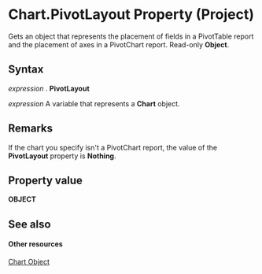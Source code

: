 
# Chart.PivotLayout Property (Project)
Gets an object that represents the placement of fields in a PivotTable report and the placement of axes in a PivotChart report. Read-only  **Object**.

## Syntax

 _expression_ . **PivotLayout**

 _expression_ A variable that represents a **Chart** object.


## Remarks

If the chart you specify isn't a PivotChart report, the value of the  **PivotLayout** property is **Nothing**.


## Property value

 **OBJECT**


## See also


#### Other resources


[Chart Object](810d4ec1-69d2-c432-b9da-57042b783b85.md)
